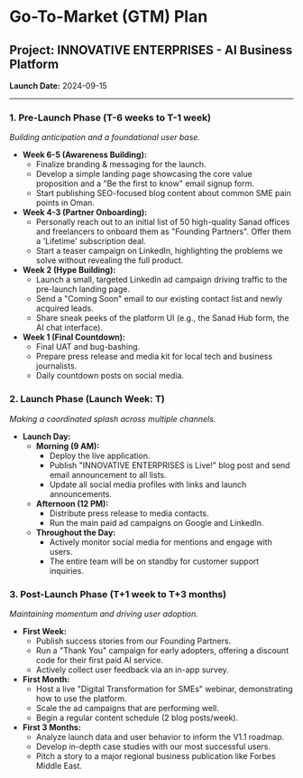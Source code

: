 # Go-To-Market (GTM) Plan

## Project: INNOVATIVE ENTERPRISES - AI Business Platform
**Launch Date:** 2024-09-15

---

### 1. Pre-Launch Phase (T-6 weeks to T-1 week)
*Building anticipation and a foundational user base.*

- **Week 6-5 (Awareness Building):**
  - Finalize branding & messaging for the launch.
  - Develop a simple landing page showcasing the core value proposition and a "Be the first to know" email signup form.
  - Start publishing SEO-focused blog content about common SME pain points in Oman.
- **Week 4-3 (Partner Onboarding):**
  - Personally reach out to an initial list of 50 high-quality Sanad offices and freelancers to onboard them as "Founding Partners". Offer them a 'Lifetime' subscription deal.
  - Start a teaser campaign on LinkedIn, highlighting the problems we solve without revealing the full product.
- **Week 2 (Hype Building):**
  - Launch a small, targeted LinkedIn ad campaign driving traffic to the pre-launch landing page.
  - Send a "Coming Soon" email to our existing contact list and newly acquired leads.
  - Share sneak peeks of the platform UI (e.g., the Sanad Hub form, the AI chat interface).
- **Week 1 (Final Countdown):**
  - Final UAT and bug-bashing.
  - Prepare press release and media kit for local tech and business journalists.
  - Daily countdown posts on social media.

### 2. Launch Phase (Launch Week: T)
*Making a coordinated splash across multiple channels.*

- **Launch Day:**
  - **Morning (9 AM):**
    - Deploy the live application.
    - Publish "INNOVATIVE ENTERPRISES is Live!" blog post and send email announcement to all lists.
    - Update all social media profiles with links and launch announcements.
  - **Afternoon (12 PM):**
    - Distribute press release to media contacts.
    - Run the main paid ad campaigns on Google and LinkedIn.
  - **Throughout the Day:**
    - Actively monitor social media for mentions and engage with users.
    - The entire team will be on standby for customer support inquiries.

### 3. Post-Launch Phase (T+1 week to T+3 months)
*Maintaining momentum and driving user adoption.*

- **First Week:**
  - Publish success stories from our Founding Partners.
  - Run a "Thank You" campaign for early adopters, offering a discount code for their first paid AI service.
  - Actively collect user feedback via an in-app survey.
- **First Month:**
  - Host a live "Digital Transformation for SMEs" webinar, demonstrating how to use the platform.
  - Scale the ad campaigns that are performing well.
  - Begin a regular content schedule (2 blog posts/week).
- **First 3 Months:**
  - Analyze launch data and user behavior to inform the V1.1 roadmap.
  - Develop in-depth case studies with our most successful users.
  - Pitch a story to a major regional business publication like Forbes Middle East.
